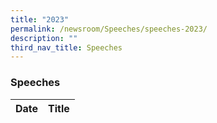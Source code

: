 ```yaml
---
title: "2023"
permalink: /newsroom/Speeches/speeches-2023/
description: ""
third_nav_title: Speeches
---
```


### Speeches

| Date | Title |
| --- | --- |
